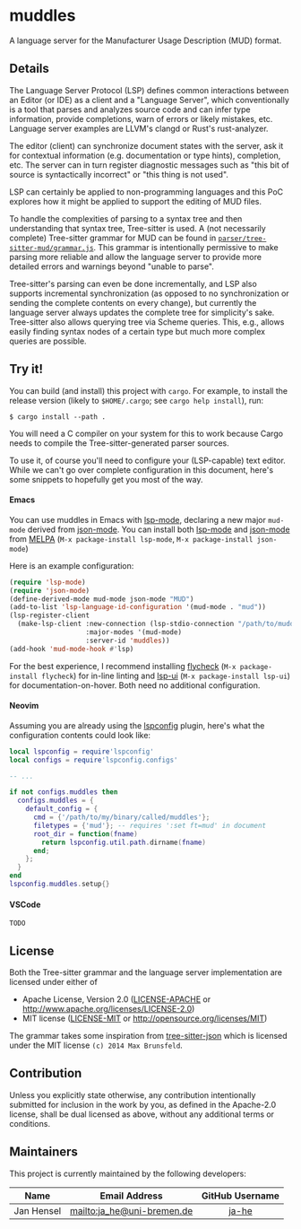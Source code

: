 # muddles

A language server for the Manufacturer Usage Description (MUD) format.

## Details

The Language Server Protocol (LSP) defines common interactions between an Editor
(or IDE) as a client and a "Language Server", which conventionally is a tool
that parses and analyzes source code and can infer type information, provide
completions, warn of errors or likely mistakes, etc.
Language server examples are LLVM's clangd or Rust's rust-analyzer.

The editor (client) can synchronize document states with the server, ask it for
contextual information (e.g. documentation or type hints), completion, etc.
The server can in turn register diagnostic messages such as "this bit of source
is syntactically incorrect" or "this thing is not used".

LSP can certainly be applied to non-programming languages and this PoC explores
how it might be applied to support the editing of MUD files.

To handle the complexities of parsing to a syntax tree and then understanding
that syntax tree, Tree-sitter is used.
A (not necessarily complete) Tree-sitter grammar for MUD can be found in
[`parser/tree-sitter-mud/grammar.js`](./parser/tree-sitter-mud/grammar.js).
This grammar is intentionally permissive to make parsing more reliable and allow
the language server to provide more detailed errors and warnings beyond "unable
to parse".

Tree-sitter's parsing can even be done incrementally, and LSP also supports
incremental synchronization (as opposed to no synchronization or sending the
complete contents on every change), but currently the language server always
updates the complete tree for simplicity's sake.
Tree-sitter also allows querying tree via Scheme queries. This, e.g., allows
easily finding syntax nodes of a certain type but much more complex queries are
possible.

## Try it!

You can build (and install) this project with `cargo`.
For example, to install the release version (likely to `$HOME/.cargo`; see
`cargo help install`), run:

    $ cargo install --path .

You will need a C compiler on your system for this to work because Cargo needs
to compile the Tree-sitter-generated parser sources.

To use it, of course you'll need to configure your (LSP-capable) text editor.
While we can't go over complete configuration in this document, here's some
snippets to hopefully get you most of the way.

#### Emacs

You can use muddles in Emacs with [lsp-mode], declaring a new major `mud-mode` derived from [json-mode].
You can install both [lsp-mode] and [json-mode] from [MELPA] (`M-x package-install lsp-mode`, `M-x package-install json-mode`)

Here is an example configuration:

[lsp-mode]: <https://github.com/emacs-lsp/lsp-mode>
[json-mode]: <https://github.com/joshwnj/json-mode>
[MELPA]: <https://melpa.org/#/getting-started>

```lisp
(require 'lsp-mode)
(require 'json-mode)
(define-derived-mode mud-mode json-mode "MUD")
(add-to-list 'lsp-language-id-configuration '(mud-mode . "mud"))
(lsp-register-client
  (make-lsp-client :new-connection (lsp-stdio-connection "/path/to/muddles")
                   :major-modes '(mud-mode)
                   :server-id 'muddles))
(add-hook 'mud-mode-hook #'lsp)
```

For the best experience, I recommend installing [flycheck](https://github.com/flycheck/flycheck) (`M-x package-install flycheck`) for in-line linting and [lsp-ui](https://emacs-lsp.github.io/lsp-ui/) (`M-x package-install lsp-ui`) for documentation-on-hover. Both need no additional configuration.

#### Neovim

Assuming you are already using the [lspconfig] plugin, here's what the
configuration contents could look like:

[lspconfig]: <https://github.com/neovim/nvim-lspconfig>

```lua
local lspconfig = require'lspconfig'
local configs = require'lspconfig.configs'

-- ...

if not configs.muddles then
  configs.muddles = {
    default_config = {
      cmd = {'/path/to/my/binary/called/muddles'};
      filetypes = {'mud'}; -- requires ':set ft=mud' in document
      root_dir = function(fname)
        return lspconfig.util.path.dirname(fname)
      end;
    };
  }
end
lspconfig.muddles.setup{}
```

#### VSCode

`TODO`

## License

Both the Tree-sitter grammar and the language server implementation are licensed
under either of
* Apache License, Version 2.0
  ([LICENSE-APACHE](LICENSE-APACHE) or http://www.apache.org/licenses/LICENSE-2.0)
* MIT license
  ([LICENSE-MIT](LICENSE-MIT) or http://opensource.org/licenses/MIT)


The grammar takes some inspiration from
[tree-sitter-json](https://github.com/tree-sitter/tree-sitter-json) which is
licensed under the MIT license `(c) 2014 Max Brunsfeld`.

## Contribution

Unless you explicitly state otherwise, any contribution intentionally submitted
for inclusion in the work by you, as defined in the Apache-2.0 license, shall be
dual licensed as above, without any additional terms or conditions.

## Maintainers

This project is currently maintained by the following developers:

|    Name    |       Email Address          |            GitHub Username        |
|:----------:|:----------------------------:|:---------------------------------:|
| Jan Hensel | <mailto:ja_he@uni-bremen.de> | [ja-he](https://github.com/ja-he) |

